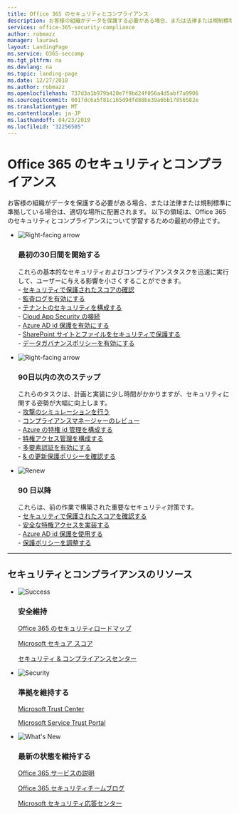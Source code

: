 ```yaml
---
title: Office 365 のセキュリティとコンプライアンス
description: お客様の組織がデータを保護する必要がある場合、または法律または規制標準に準拠している場合は、適切な場所に配置されます。 Office 365 のセキュリティとコンプライアンスの詳細については、こちらを参照してください。
services: office-365-security-compliance
author: robmazz
manager: laurawi
layout: LandingPage
ms.service: O365-seccomp
ms.tgt_pltfrm: na
ms.devlang: na
ms.topic: landing-page
ms.date: 12/27/2018
ms.author: robmazz
ms.openlocfilehash: 737d3a1b979b420e7f9bd24f056a4d5abf7a9906
ms.sourcegitcommit: 0017dc6a5f81c165d9dfd88be39a6bb17856582e
ms.translationtype: MT
ms.contentlocale: ja-JP
ms.lasthandoff: 04/23/2019
ms.locfileid: "32256505"
---
```

# <a name="office-365-security-and-compliance"></a>Office 365 のセキュリティとコンプライアンス

お客様の組織がデータを保護する必要がある場合、または法律または規制標準に準拠している場合は、適切な場所に配置されます。 以下の領域は、Office 365 のセキュリティとコンプライアンスについて学習するための最初の停止です。

<ul class="cardsF panelContent">
    <li>
        <div class="cardSize">
            <div class="cardPadding">
                <div class="card">
                    <div class="cardImageOuter">
                        <div class="cardImage">
                            <img src="https://docs.microsoft.com/office/media/icons/caret-right-blue.svg" alt="Right-facing arrow" />
                        </div>
                    </div>
                    <div class="cardText">
                        <h3>最初の30日間を開始する</h3>
                <p>これらの基本的なセキュリティおよびコンプライアンスタスクを迅速に実行して、ユーザーに与える影響を小さくすることができます。 <br> - <a href="office-365-secure-score.md" target="_blank">セキュリティで保護されたスコアの確認</a> <br> - <a href="search-the-audit-log-in-security-and-compliance.md">監査ログを有効にする</a> <br> - <a href="tenant-wide-setup-for-increased-security.md">テナントのセキュリティを構成する</a> <br> - <a href="https://docs.microsoft.com/cloud-app-security/connect-office-365-to-microsoft-cloud-app-security">Cloud App Security の接続</a> <br> - <a href="https://docs.microsoft.com/azure/active-directory/active-directory-identityprotection-enable">Azure AD id 保護を有効にする</a> <br> - <a href="https://docs.microsoft.com/office365/enterprise/secure-sharepoint-online-sites-and-files">SharePoint サイトとファイルをセキュリティで保護する</a> <br> - <a href="configure-supervision-policies.md">データガバナンスポリシーを有効にする</a> </p>
                    </div>
                </div>
            </div>
        </div>
    </li>
    <li>
        <div class="cardSize">
            <div class="cardPadding">
                <div class="card">
                    <div class="cardImageOuter">
                        <div class="cardImage">
                            <img src="https://docs.microsoft.com/office/media/icons/caret-right-blue.svg" alt="Right-facing arrow" />
                        </div>
                    </div>
                    <div class="cardText">
                        <h3>90日以内の次のステップ</h3>
                        <p>これらのタスクは、計画と実装に少し時間がかかりますが、セキュリティに関する姿勢が大幅に向上します。 <br> - <a href="attack-simulator.md">攻撃のシミュレーションを行う</a> <br> - <a href="meet-data-protection-and-regulatory-reqs-using-microsoft-cloud.md">コンプライアンスマネージャーのレビュー</a> <br> - <a href="https://docs.microsoft.com/azure/active-directory/privileged-identity-management/pim-configure">Azure の特権 id 管理を構成する</a> <br> - <a href="privileged-access-management-configuration.md">特権アクセス管理を構成する</a>  <br> - <a href="https://docs.microsoft.com/azure/active-directory/authentication/concept-mfa-howitworks">多要素認証を有効にする</a> <br> - <a href="protect-against-threats.md">& の更新保護ポリシーを確認する</a> </p>
                    </div>
                </div>
            </div>
        </div>
    </li>
    <li>
        <div class="cardSize">
            <div class="cardPadding">
                <div class="card">
                    <div class="cardImageOuter">
                        <div class="cardImage">
                            <img src="https://docs.microsoft.com/office/media/icons/renew.svg" alt="Renew" />
                        </div>
                    </div>
                    <div class="cardText">
                        <h3>90 日以降</h3>
                        <p>これらは、前の作業で構築された重要なセキュリティ対策です。<br>
                        - <a href="office-365-secure-score.md" target="_blank">セキュリティで保護されたスコアを確認する</a><br>
                        - <a href="https://docs.microsoft.com/windows-server/identity/securing-privileged-access/securing-privileged-access">安全な特権アクセスを実装する</a><br>
                        - <a href="https://docs.microsoft.com/azure/active-directory/active-directory-identityprotection">Azure AD id 保護を使用する</a><br>
                        - <a href="protect-against-threats.md">保護ポリシーを調整する</a><br></p>
                    </div>
                </div>
            </div>
        </div>
    </li>
</ul>

<hr>
<h2>セキュリティとコンプライアンスのリソース</h2>

<ul class="panelContent cardsF">
    <li>
        <div class="cardSize">
            <div class="cardPadding">
                <div class="card">
                    <div class="cardImageOuter">
                        <div class="cardImage">
                            <img src="https://docs.microsoft.com/office/media/icons/success-blue.svg" alt="Success" data-linktype="external">
                        </div>
                    </div>
                    <div class="cardText">
                        <h3>安全維持</h3>
                        <p><a href="security-roadmap.md">Office 365 のセキュリティロードマップ</a></p>
                        <p><a href="office-365-secure-score.md" target="_blank">Microsoft セキュア スコア</a></p>
                        <p><a href="https://protection.office.com" target="_blank">セキュリティ & コンプライアンスセンター</a></p>
                    </div>
                </div>
            </div>
        </div>
    </li>
    <li>
        <div class="cardSize">
            <div class="cardPadding">
                <div class="card">
                    <div class="cardImageOuter">
                        <div class="cardImage">
                            <img src="https://docs.microsoft.com/office/media/icons/security-blue.svg" alt="Security" data-linktype="external">
                        </div>
                    </div>
                    <div class="cardText">
                        <h3>準拠を維持する</h3>
                        <p><a href="https://www.microsoft.com/trustcenter" target="_blank">Microsoft Trust Center</a></p>
                        <p><a href="https://servicetrust.microsoft.com" target="_blank">Microsoft Service Trust Portal</a></p>
                    </div>
                </div>
            </div>
        </div>
    </li>
    <li>
        <div class="cardSize">
            <div class="cardPadding">
                <div class="card">
                    <div class="cardImageOuter">
                        <div class="cardImage">
                            <img src="https://docs.microsoft.com/office/media/icons/whats-new-megaphone-blue.svg" alt="What's New" data-linktype="external">
                        </div>
                    </div>
                    <div class="cardText">
                        <h3>最新の状態を維持する</h3>
                        <p><a href="https://docs.microsoft.com/office365/servicedescriptions/office-365-service-descriptions-technet-library" target="_blank">Office 365 サービスの説明</a></p>
                        <p><a href="https://blogs.technet.microsoft.com/office365security" target="_blank">Office 365 セキュリティチームブログ</a></p>
                        <p><a href="https://www.microsoft.com/msrc" target="_blank">Microsoft セキュリティ応答センター</a></p>
                    </div>
                </div>
            </div>
        </div>
    </li>
</ul>